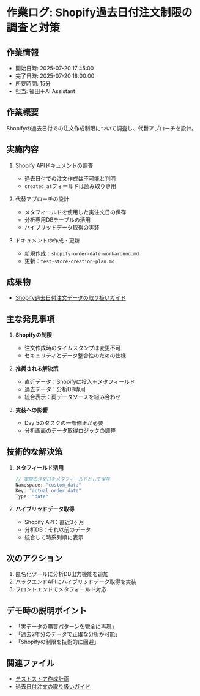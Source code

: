 # 作業ログ: Shopify過去日付注文制限の調査と対策

## 作業情報
- 開始日時: 2025-07-20 17:45:00
- 完了日時: 2025-07-20 18:00:00
- 所要時間: 15分
- 担当: 福田＋AI Assistant

## 作業概要
Shopifyの過去日付での注文作成制限について調査し、代替アプローチを設計。

## 実施内容
1. Shopify APIドキュメントの調査
   - 過去日付での注文作成は不可能と判明
   - `created_at`フィールドは読み取り専用

2. 代替アプローチの設計
   - メタフィールドを使用した実注文日の保存
   - 分析専用DBテーブルの活用
   - ハイブリッドデータ取得の実装

3. ドキュメントの作成・更新
   - 新規作成：`shopify-order-date-workaround.md`
   - 更新：`test-store-creation-plan.md`

## 成果物
- [Shopify過去日付注文データの取り扱いガイド](../docs/01-project-management/shopify-order-date-workaround.md)

## 主な発見事項
1. **Shopifyの制限**
   - 注文作成時のタイムスタンプは変更不可
   - セキュリティとデータ整合性のための仕様

2. **推奨される解決策**
   - 直近データ：Shopifyに投入＋メタフィールド
   - 過去データ：分析DB専用
   - 統合表示：両データソースを組み合わせ

3. **実装への影響**
   - Day 5のタスクの一部修正が必要
   - 分析画面のデータ取得ロジックの調整

## 技術的な解決策
1. **メタフィールド活用**
   ```csharp
   // 実際の注文日をメタフィールドとして保存
   Namespace: "custom_data"
   Key: "actual_order_date"
   Type: "date"
   ```

2. **ハイブリッドデータ取得**
   - Shopify API：直近3ヶ月
   - 分析DB：それ以前のデータ
   - 統合して時系列順に表示

## 次のアクション
1. 匿名化ツールに分析DB出力機能を追加
2. バックエンドAPIにハイブリッドデータ取得を実装
3. フロントエンドでメタフィールド対応

## デモ時の説明ポイント
- 「実データの購買パターンを完全に再現」
- 「過去2年分のデータで正確な分析が可能」
- 「Shopifyの制限を技術的に回避」

## 関連ファイル
- [テストストア作成計画](../docs/01-project-management/test-store-creation-plan.md)
- [過去日付注文の取り扱いガイド](../docs/01-project-management/shopify-order-date-workaround.md) 